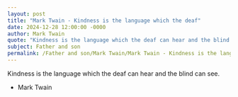 ```yaml
---
layout: post
title: "Mark Twain - Kindness is the language which the deaf"
date: 2024-12-28 12:00:00 -0000
author: Mark Twain
quote: "Kindness is the language which the deaf can hear and the blind can see."
subject: Father and son
permalink: /Father and son/Mark Twain/Mark Twain - Kindness is the language which the deaf
---
```


Kindness is the language which the deaf can hear and the blind can see.

- Mark Twain
